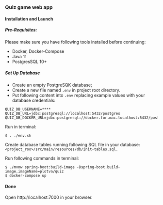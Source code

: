 ### Quiz game web app

#### Installation and Launch
##### Pre-Requisites:
Please make sure you have following tools installed before continuing:
- Docker, Docker-Compose
- Java 11
- PostgresSQL 10+

##### Set Up Database

* Create an empty PostgreSQK database;
* Create a new file named `.env` in project root directory.
* Put following content into `.env` replacing example values with your database credentials:

```
QUIZ_DB_USERNAME=****
QUIZ_DB_URL=jdbc:postgresql://localhost:5432/postgres
QUIZ_DB_DOCKER_URL=jdbc:postgresql://docker.for.mac.localhost:5432/postgres
```
Run in terminal:
```
$ . ./env.sh 
```
Create database tables running following SQL file in your database: `<project_roo>/src/main/resources/db/init-tables.sql.`

Run following commands in terminal:
```
$ ./mvnw spring-boot:build-image -Dspring-boot.build-image.imageName=plotva/quiz
$ docker-compose up
```

#### Done
Open http://localhost:7000 in your browser.